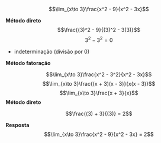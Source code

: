 $$\lim_{x\to 3}\frac{x^2 - 9}{x^2 - 3x}$$

**Método direto**
$$\frac{(3)^2 - 9}{(3)^2 - 3(3)}$$
$$3^2 - 3^2 = 0$$

- indeterminação (divisão por 0)

**Método fatoração**

$$\lim_{x\to 3}\frac{x^2 - 3^2}{x^2 - 3x}$$
$$\lim_{x\to 3}\frac{(x + 3)(x - 3)}{x(x - 3)}$$
$$\lim_{x\to 3}\frac{x + 3}{x}$$
**Método direto**

$$\frac{(3) + 3}{(3)} = 2$$

**Resposta**
$$\lim_{x\to 3}\frac{x^2 - 9}{x^2 - 3x} = 2$$